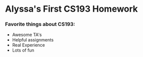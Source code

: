 # Alyssa's First CS193 Homework

### Favorite things about CS193:
- Awesome TA's
- Helpful assignments
- Real Experience
- Lots of fun

